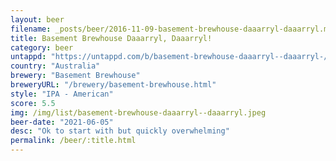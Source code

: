 ```yaml
---
layout: beer
filename: _posts/beer/2016-11-09-basement-brewhouse-daaarryl-daaarryl.md
title: Basement Brewhouse Daaarryl, Daaarryl!
category: beer
untappd: "https://untappd.com/b/basement-brewhouse-daaarryl--daaarryl-/4300856"
country: "Australia"
brewery: "Basement Brewhouse"
breweryURL: "/brewery/basement-brewhouse.html"
style: "IPA - American"
score: 5.5
img: /img/list/basement-brewhouse-daaarryl--daaarryl.jpeg
beer-date: "2021-06-05"
desc: "Ok to start with but quickly overwhelming"
permalink: /beer/:title.html
---
```

